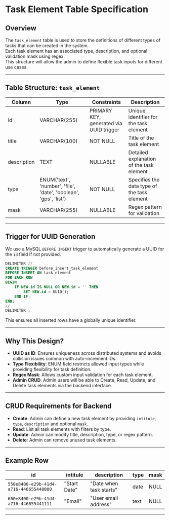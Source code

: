 
# Task Element Table Specification

## Overview
The `task_element` table is used to store the definitions of different types of tasks that can be created in the system.  
Each task element has an associated type, description, and optional validation mask using regex.  
This structure will allow the admin to define flexible task inputs for different use cases.

---

## Table Structure: `task_element`

| Column       | Type        | Constraints                                 | Description |
|--------------|------------|----------------------------------------------|-------------|
| id           | VARCHAR(255) | PRIMARY KEY, generated via UUID trigger      | Unique identifier for the task element |
| title        | VARCHAR(100) | NOT NULL                                    | Title of the task element |
| description  | TEXT        | NULLABLE                                    | Detailed explanation of the task element |
| type         | ENUM('text', 'number', 'file', 'date', 'boolean', 'gps', 'list') | NOT NULL | Specifies the data type of the task element |
| mask         | VARCHAR(255) | NULLABLE                                    | Regex pattern for validation |

---

## Trigger for UUID Generation

We use a MySQL `BEFORE INSERT` trigger to automatically generate a UUID for the `id` field if not provided.

```sql
DELIMITER //
CREATE TRIGGER before_insert_task_element
BEFORE INSERT ON task_element
FOR EACH ROW
BEGIN
    IF NEW.id IS NULL OR NEW.id = '' THEN
        SET NEW.id = UUID();
    END IF;
END;
//
DELIMITER ;
```

This ensures all inserted rows have a globally unique identifier.

---

## Why This Design?

- **UUID as ID**: Ensures uniqueness across distributed systems and avoids collision issues common with auto-increment IDs.
- **Type Flexibility**: ENUM field restricts allowed input types while providing flexibility for task definition.
- **Regex Mask**: Allows custom input validation for each task element.
- **Admin CRUD**: Admin users will be able to Create, Read, Update, and Delete task elements via the backend interface.

---

## CRUD Requirements for Backend

- **Create**: Admin can define a new task element by providing `intitule`, `type`, `description` and optional `mask`.
- **Read**: List all task elements with filters by type.
- **Update**: Admin can modify title, description, type, or regex pattern.
- **Delete**: Admin can remove unused task elements.

---

## Example Row

| id                                   | intitule       | description                  | type     | mask       |
|--------------------------------------|--------------- |------------------------------|----------|------------|
| `550e8400-e29b-41d4-a716-446655440000` | "Start Date" | "Date when task starts"      | date     | NULL       |
| `660e8400-e29b-41d4-a716-446655441111` | "Email"      | "User email address"         | text     | NULL       |

---
